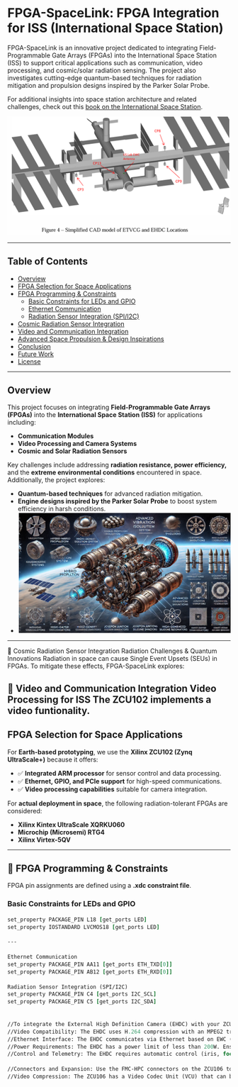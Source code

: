 # **FPGA-SpaceLink: FPGA Integration for ISS (International Space Station)**

FPGA-SpaceLink is an innovative project dedicated to integrating Field-Programmable Gate Arrays (FPGAs) into the International Space Station (ISS) to support critical applications such as communication, video processing, and cosmic/solar radiation sensing. The project also investigates cutting-edge quantum-based techniques for radiation mitigation and propulsion designs inspired by the Parker Solar Probe.

For additional insights into space station architecture and related challenges, check out this [book on the International Space Station](https://www.amazon.es/International-Space-Station-Architecture-Beyond/dp/0993072135).

![Nasa_telecomunications](https://github.com/victor0989/FPGA-SpaceLink/blob/main/nasa_images/antennas/locations/Captura%20de%20pantalla%202025-02-04%20124115.png)


---

## Table of Contents

- [Overview](#overview)
- [FPGA Selection for Space Applications](#fpga-selection-for-space-applications)
- [FPGA Programming & Constraints](#fpga-programming--constraints)
  - [Basic Constraints for LEDs and GPIO](#basic-constraints-for-leds-and-gpio)
  - [Ethernet Communication](#ethernet-communication)
  - [Radiation Sensor Integration (SPI/I2C)](#radiation-sensor-integration-spii2c)
- [Cosmic Radiation Sensor Integration](#cosmic-radiation-sensor-integration)
- [Video and Communication Integration](#video-and-communication-integration)
- [Advanced Space Propulsion & Design Inspirations](#advanced-space-propulsion--parker-solar-probe-inspired-designs)
- [Conclusion](#conclusion)
- [Future Work](#future-work)
- [License](#license)

---

## Overview

This project focuses on integrating **Field-Programmable Gate Arrays (FPGAs)** into the **International Space Station (ISS)** for applications including:

- **Communication Modules**
- **Video Processing and Camera Systems**
- **Cosmic and Solar Radiation Sensors**

Key challenges include addressing **radiation resistance, power efficiency,** and the **extreme environmental conditions** encountered in space. Additionally, the project explores:

- **Quantum-based techniques** for advanced radiation mitigation.
- **Engine designs inspired by the Parker Solar Probe** to boost system efficiency in harsh conditions.
- ![FPGA-SpaceLink Overview](https://github.com/victor0989/FPGA-SpaceLink/blob/main/Captura%20de%20pantalla%202025-02-02%20014008.png)

---

🌌 Cosmic Radiation Sensor Integration
Radiation Challenges & Quantum Innovations
Radiation in space can cause Single Event Upsets (SEUs) in FPGAs. To mitigate these effects, FPGA-SpaceLink explores:

🎥 Video and Communication Integration
Video Processing for ISS
The ZCU102 implements a video funtionality.
---


## FPGA Selection for Space Applications

For **Earth-based prototyping**, we use the **Xilinx ZCU102 (Zynq UltraScale+)** because it offers:
- ✅ **Integrated ARM processor** for sensor control and data processing.
- ✅ **Ethernet, GPIO, and PCIe support** for high-speed communications.
- ✅ **Video processing capabilities** suitable for camera integration.

For **actual deployment in space**, the following radiation-tolerant FPGAs are considered:
- **Xilinx Kintex UltraScale XQRKU060**
- **Microchip (Microsemi) RTG4**
- **Xilinx Virtex-5QV**

---

## 🔧 FPGA Programming & Constraints

FPGA pin assignments are defined using a **.xdc constraint file**.

### Basic Constraints for LEDs and GPIO
```tcl
set_property PACKAGE_PIN L18 [get_ports LED]
set_property IOSTANDARD LVCMOS18 [get_ports LED]

---

Ethernet Communication
set_property PACKAGE_PIN AA11 [get_ports ETH_TXD[0]]
set_property PACKAGE_PIN AB12 [get_ports ETH_RXD[0]]

Radiation Sensor Integration (SPI/I2C)
set_property PACKAGE_PIN C4 [get_ports I2C_SCL]
set_property PACKAGE_PIN C5 [get_ports I2C_SDA]


//To integrate the External High Definition Camera (EHDC) with your ZCU106 board in the ISS communication system, here are some key points to consider:
//Video Compatibility: The EHDC uses H.264 compression with an MPEG2 transport stream for HD video (720P60). The ZCU106 is capable of handling these video formats, which is a good starting point.
//Ethernet Interface: The EHDC communicates via Ethernet based on EWC (802.11n, 5.2 GHz). The ZCU106 has Ethernet interface capabilities that can be used for this integration.
//Power Requirements: The EHDC has a power limit of less than 200W. Ensure that your power system on the ZCU106 can handle this requirement.
//Control and Telemetry: The EHDC requires automatic control (iris, focus, gain, white balance, etc.) with manual override, as well as telemetry and metadata. The programmable logic on the ZCU106 can be used to implement these controls.

//Connectors and Expansion: Use the FMC-HPC connectors on the ZCU106 to expand the inputs and outputs, allowing the connection of multiple sensors and cameras.
//Video Compression: The ZCU106 has a Video Codec Unit (VCU) that can be used for H.264 compression, which is compatible with the EHDC requirements.



